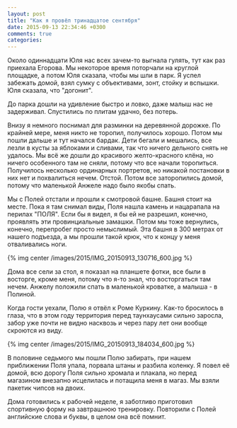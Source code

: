 ```yaml
---
layout: post
title: "Как я провёл тринадцатое сентября"
date: 2015-09-13 22:34:46 +0300
comments: true
categories: 
---
```

Около одиннадцати Юля нас всех зачем-то выгнала гулять, тут как раз приехала Егорова. Мы некоторое время поторчали на круглой площадке, а потом Юля сказала, чтобы мы шли в парк. Я успел забежать домой, взял сумку с объективами, зонт, стойку и вспышки. Юля сказала, что "догонит". 

До парка дошли на удивление быстро и ловко, даже малыш нас не задерживал. Спустились по плитам удачно, без потерь.

Внизу я немного поснимал для разминки на деревянной дорожке. По крайней мере, меня никто не торопил, получилось хорошо. Потом мы пошли дальше и тут начался бардак. Дети бегали и мешались, все лезли в кусты за яблоками и сливами, так что ничего дельного снять не удалось. Мы всё же дошли до красивого желто-красного клёна, но ничего особенного там не сняли, потому что все начали торопиться. Получилось несколько ординарных портретов, но никакой постановки в них нет и похвалиться нечем. Отстой. Потом все заторопились домой, потому что маленькой Анжеле надо было якобы спать.

Мы с Полей отстали и прошли к смотровой башне. Башня стоит на месте. Пока я там снимал виды, Поля нашла камень и нацарапала на перилах "ПОЛЯ". Если бы я видел, я бы ей не разрешил, конечно, проявлять эти провинциальные замашки. Потом мы тоже вернулись, конечно, перепробег просто немыслимый. Эта башня в 300 метрах от нашего подъезда, а мы прошли такой крюк, что к концу у меня отваливались ноги.

{% img center /images/2015/IMG_20150913_130716_600.jpg %}

Дома все сели за стол, я показал на планшете фотки, все были в восторге, кроме меня, потому что я-то знал, что восторгаться там нечем. Анжелу положили спать в маленькой кроватке, а малыша - в Полиной.

Когда гости уехали, Полю я отвёл к Роме Куркину. Как-то бросилось в глаза, что в этом году территория перед таунхаусами сильно заросла, забор уже почти не видно насквозь и через пару лет они вообще скроются из виду.

{% img center /images/2015/IMG_20150913_184034_600.jpg %}

В половине седьмого мы пошли Полю забирать, при нашем приближении Поля упала, порвала штаны и разбила коленку. Я повел её домой, всю дорогу Поля сильно хромала и плакала, но перед магазином внезапно исцелилась и потащила меня в магаз. Мы взяли пакетик чипсов на двоих.

Дома готовились к рабочей неделе, я заботливо приготовил спортивную форму на завтрашнюю тренировку. Повторили с Полей английские слова и буквы, в целом она всё помнит.